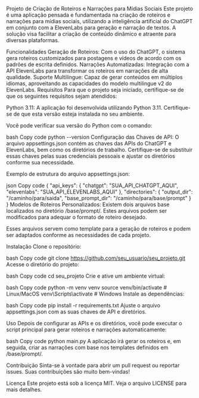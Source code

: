 Projeto de Criação de Roteiros e Narrações para Mídias Sociais
Este projeto é uma aplicação pensada e fundamentada na criação de roteiros e narrações para mídias sociais, utilizando a inteligência artificial do ChatGPT em conjunto com a ElevenLabs para geração e narração de textos. A solução visa facilitar a criação de conteúdo dinâmico e atraente para diversas plataformas.

Funcionalidades
Geração de Roteiros: Com o uso do ChatGPT, o sistema gera roteiros customizados para postagens e vídeos de acordo com os padrões de escrita definidos.
Narrações Automatizadas: Integração com a API ElevenLabs para transformar os roteiros em narrações de alta qualidade.
Suporte Multilíngue: Capaz de gerar conteúdos em múltiplos idiomas, aproveitando as capacidades do modelo multilingue v2 do ElevenLabs.
Requisitos
Para que o projeto seja iniciado, certifique-se de que os seguintes requisitos sejam atendidos:

Python 3.11: A aplicação foi desenvolvida utilizando Python 3.11. Certifique-se de que esta versão esteja instalada no seu ambiente.

Você pode verificar sua versão do Python com o comando:

bash
Copy code
python --version
Configuração das Chaves de API: O arquivo appsettings.json contém as chaves das APIs do ChatGPT e ElevenLabs, bem como os diretórios de trabalho. Certifique-se de substituir essas chaves pelas suas credenciais pessoais e ajustar os diretórios conforme sua necessidade.

Exemplo de estrutura do arquivo appsettings.json:

json
Copy code
{
  "api_keys": {
    "chatgpt": "SUA_API_CHATGPT_AQUI",
    "elevenlabs": "SUA_API_ELEVENLABS_AQUI"
  },
  "directories": {
    "output_dir": "/caminho/para/saida",
    "base_prompt_dir": "/caminho/para/base/prompt"
  }
}
Modelos de Roteiros Personalizados: Existem dois arquivos base localizados no diretório /base/prompt/. Estes arquivos podem ser modificados para adequar o formato de roteiro desejado.

Esses arquivos servem como template para a geração de roteiros e podem ser adaptados conforme as necessidades de cada projeto.

Instalação
Clone o repositório:

bash
Copy code
git clone https://github.com/seu_usuario/seu_projeto.git
Acesse o diretório do projeto:

bash
Copy code
cd seu_projeto
Crie e ative um ambiente virtual:

bash
Copy code
python -m venv venv
source venv/bin/activate  # Linux/MacOS
venv\Scripts\activate  # Windows
Instale as dependências:

bash
Copy code
pip install -r requirements.txt
Ajuste o arquivo appsettings.json com as suas chaves de API e diretórios.

Uso
Depois de configurar as APIs e os diretórios, você pode executar o script principal para gerar roteiros e narrações automaticamente:

bash
Copy code
python main.py
A aplicação irá gerar os roteiros e, em seguida, criar as narrações com base nos templates definidos em /base/prompt/.

Contribuição
Sinta-se à vontade para abrir um pull request ou reportar issues. Suas contribuições são muito bem-vindas!

Licença
Este projeto está sob a licença MIT. Veja o arquivo LICENSE para mais detalhes.
